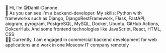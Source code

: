 👋 Hi, I’m @Daniil-Danone.  
📑 As you can see I'm a backend-developer. My skills: Python with frameworks such as Django, DjangoRestFramework, Flask, FastAPI; aiogram, pyrogram, PostgreSQL, MySQL, Docker, Ubuntu, GitHub Actions, DokcerHub. And some frontend technologies like JavaScript, React, HTML, CSS.  
👨‍💻 Currently, I am engaged in commercial backend development for web applications and work in one Moscow IT company remotely

<!---
Daniil-Danone/Daniil-Danone is a ✨ special ✨ repository because its `README.md` (this file) appears on your GitHub profile.
You can click the Preview link to take a look at your changes.
--->
